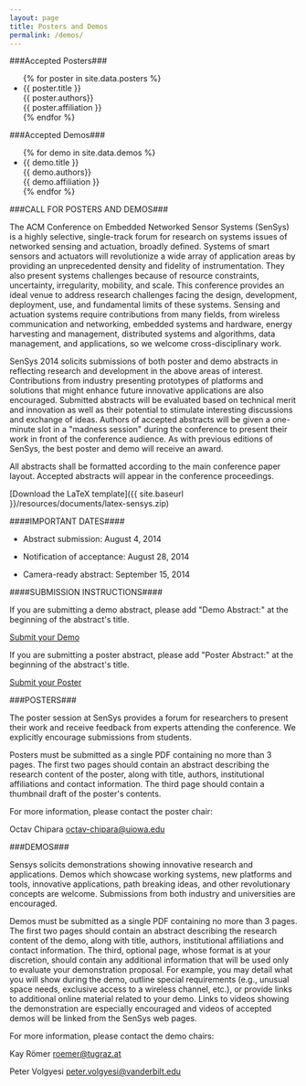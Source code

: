 ```yaml
---
layout: page
title: Posters and Demos
permalink: /demos/
---
```


###Accepted Posters###

<ul class="paper">
{% for poster in site.data.posters %}
  <li >
    <span class="papertitle">{{ poster.title }}</span> <br/> <span class="authors">{{ poster.authors}}</span><br/> {{ poster.affiliation }}
    </li>
{% endfor %}
</ul>

###Accepted Demos###

<ul class="paper">
{% for demo in site.data.demos %}
  <li>
    <span class="papertitle">{{ demo.title }}</span> <br/> <span class="authors">{{ demo.authors}}</span><br/>
    {{ demo.affiliation }}
    </li>
{% endfor %}

</ul>

###CALL FOR POSTERS AND DEMOS###


The ACM Conference on Embedded Networked Sensor Systems (SenSys) is a
highly selective, single-track forum for research on systems issues of
networked sensing and actuation, broadly defined. Systems of smart
sensors and actuators will revolutionize a wide array of application
areas by providing an unprecedented density and fidelity of
instrumentation. They also present systems challenges because of
resource constraints, uncertainty, irregularity, mobility, and
scale. This conference provides an ideal venue to address research
challenges facing the design, development, deployment, use, and
fundamental limits of these systems. Sensing and actuation systems
require contributions from many fields, from wireless communication
and networking, embedded systems and hardware, energy harvesting and
management, distributed systems and algorithms, data management, and
applications, so we welcome cross-disciplinary work.


SenSys 2014 solicits submissions of both poster and demo abstracts in
reflecting research and development in the above areas of interest.
Contributions from industry presenting prototypes of platforms and
solutions that might enhance future innovative applications are also
encouraged. Submitted abstracts will be evaluated based on technical
merit and innovation as well as their potential to stimulate
interesting discussions and exchange of ideas. Authors of accepted
abstracts will be given a one-minute slot in a "madness session"
during the conference to present their work in front of the conference
audience. As with previous editions of SenSys, the best poster and
demo will receive an award.


All abstracts shall be formatted according to the main conference
paper layout. Accepted abstracts will appear in the conference
proceedings.

[Download the LaTeX template]({{ site.baseurl }}/resources/documents/latex-sensys.zip)

####IMPORTANT DATES####

- Abstract submission: August 4, 2014

- Notification of acceptance: August 28, 2014

- Camera-ready abstract: September 15, 2014


####SUBMISSION INSTRUCTIONS####


If you are submitting a demo abstract, please add "Demo Abstract:"
at the beginning of the abstract's title. 

<a href="https://www.easychair.org/conferences/?conf=sensys2014demos">Submit your Demo</a>


If you are submitting a poster abstract, please add "Poster Abstract:"
at the beginning of the abstract's title. 

<a href="https://www.easychair.org/conferences/?conf=sensys2014posters">Submit your Poster</a>




###POSTERS###


The poster session at SenSys provides a forum for researchers to
present their work and receive feedback from experts attending the
conference. We explicitly encourage submissions from students.


Posters must be submitted as a single PDF containing no more than 3
pages. The first two pages should contain an abstract describing the
research content of the poster, along with title, authors,
institutional affiliations and contact information. The third page
should contain a thumbnail draft of the poster's contents. 

For more information, please contact the poster chair:

Octav Chipara <octav-chipara@uiowa.edu>


###DEMOS### 


Sensys solicits demonstrations showing innovative research and
applications. Demos which showcase working systems, new platforms and
tools, innovative applications, path breaking ideas, and other
revolutionary concepts are welcome. Submissions from both industry and
universities are encouraged.


Demos must be submitted as a single PDF containing no more than 3
pages.  The first two pages should contain an abstract describing the
research content of the demo, along with title, authors, institutional
affiliations and contact information.  The third, optional page, whose
format is at your discretion, should contain any additional
information that will be used only to evaluate your demonstration
proposal.  For example, you may detail what you will show during the
demo, outline special requirements (e.g., unusual space needs,
exclusive access to a wireless channel, etc.), or provide links to
additional online material related to your demo.  Links to videos
showing the demonstration are especially encouraged and videos of
accepted demos will be linked from the SenSys web pages.


For more information, please contact the demo chairs:


Kay Römer <roemer@tugraz.at>

Peter Volgyesi <peter.volgyesi@vanderbilt.edu>

